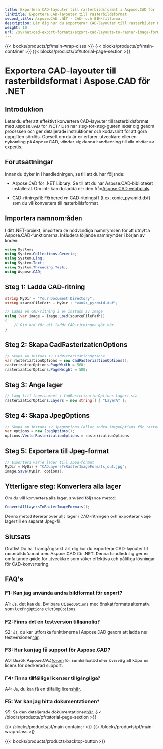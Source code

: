 ```yaml
---
title: Exportera CAD-layouter till rasterbildsformat i Aspose.CAD för .NET
linktitle: Exportera CAD-layouter till rasterbildsformat
second_title: Aspose.CAD .NET - CAD- och BIM-filformat
description: Lär dig hur du exporterar CAD-layouter till rasterbilder med Aspose.CAD för .NET. Följ vår steg-för-steg-guide för sömlös konvertering.
weight: 10
url: /sv/net/cad-export-formats/export-cad-layouts-to-raster-image-formats/
---
```


{{< blocks/products/pf/main-wrap-class >}}
{{< blocks/products/pf/main-container >}}
{{< blocks/products/pf/tutorial-page-section >}}

# Exportera CAD-layouter till rasterbildsformat i Aspose.CAD för .NET

## Introduktion

Letar du efter att effektivt konvertera CAD-layouter till rasterbildsformat med Aspose.CAD för .NET? Den här steg-för-steg-guiden leder dig genom processen och ger detaljerade instruktioner och kodavsnitt för att göra uppgiften sömlös. Oavsett om du är en erfaren utvecklare eller en nykomling på Aspose.CAD, vänder sig denna handledning till alla nivåer av expertis.

## Förutsättningar

Innan du dyker in i handledningen, se till att du har följande:

- Aspose.CAD för .NET Library: Se till att du har Aspose.CAD-biblioteket installerat. Om inte kan du ladda ner den från[Aspose.CAD webbplats](https://releases.aspose.com/cad/net/).

- CAD-ritningsfil: Förbered en CAD-ritningsfil (t.ex. conic_pyramid.dxf) som du vill konvertera till rasterbildsformat.

## Importera namnområden

I ditt .NET-projekt, importera de nödvändiga namnrymden för att utnyttja Aspose.CAD-funktionerna. Inkludera följande namnrymder i början av koden:

```csharp
using System;
using System.Collections.Generic;
using System.Linq;
using System.Text;
using System.Threading.Tasks;
using Aspose.CAD;
```

## Steg 1: Ladda CAD-ritning

```csharp
string MyDir = "Your Document Directory";
string sourceFilePath = MyDir + "conic_pyramid.dxf";

// Ladda en CAD-ritning i en instans av Image
using (var image = Image.Load(sourceFilePath))
{
    // Din kod för att ladda CAD-ritningen går här
}
```

## Steg 2: Skapa CadRasterizationOptions

```csharp
// Skapa en instans av CadRasterizationOptions
var rasterizationOptions = new CadRasterizationOptions();
rasterizationOptions.PageWidth = 500;
rasterizationOptions.PageHeight = 500;
```

## Steg 3: Ange lager

```csharp
// Lägg till lagernamnet i CadRasterizationOptions lagerlista
rasterizationOptions.Layers = new string[] { "LayerA" };
```

## Steg 4: Skapa JpegOptions

```csharp
// Skapa en instans av JpegOptions (eller andra ImageOptions för rasterformat)
var options = new JpegOptions();
options.VectorRasterizationOptions = rasterizationOptions;
```

## Steg 5: Exportera till Jpeg-format

```csharp
// Exportera varje lager till Jpeg-format
MyDir = MyDir + "CADLayersToRasterImageFormats_out.jpg";
image.Save(MyDir, options);
```

## Ytterligare steg: Konvertera alla lager

Om du vill konvertera alla lager, använd följande metod:

```csharp
ConvertAllLayersToRasterImageFormats();
```

Denna metod itererar över alla lager i CAD-ritningen och exporterar varje lager till en separat Jpeg-fil.

## Slutsats

Grattis! Du har framgångsrikt lärt dig hur du exporterar CAD-layouter till rasterbildsformat med Aspose.CAD för .NET. Denna handledning ger en omfattande guide för utvecklare som söker effektiva och pålitliga lösningar för CAD-konvertering.

## FAQ's

### F1: Kan jag använda andra bildformat för export?

 A1: Ja, det kan du. Byt bara ut`JpegOptions` med önskat formats alternativ, som t.ex`PngOptions` eller`BmpOptions`.

### F2: Finns det en testversion tillgänglig?

 S2: Ja, du kan utforska funktionerna i Aspose.CAD genom att ladda ner testversionen[här](https://releases.aspose.com/).

### F3: Hur kan jag få support för Aspose.CAD?

 A3: Besök Aspose.CAD[forum](https://forum.aspose.com/c/cad/19) för samhällsstöd eller överväg att köpa en licens för dedikerad support.

### F4: Finns tillfälliga licenser tillgängliga?

 A4: Ja, du kan få en tillfällig licens[här](https://purchase.aspose.com/temporary-license/).

### F5: Var kan jag hitta dokumentationen?

 S5: Se den detaljerade dokumentationen[här](https://reference.aspose.com/cad/net/).
{{< /blocks/products/pf/tutorial-page-section >}}

{{< /blocks/products/pf/main-container >}}
{{< /blocks/products/pf/main-wrap-class >}}

{{< blocks/products/products-backtop-button >}}
